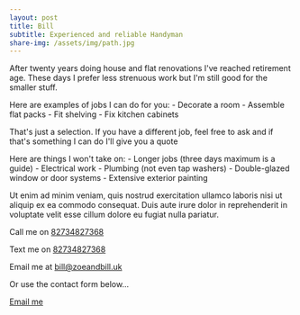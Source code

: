 ```yaml
---
layout: post
title: Bill
subtitle: Experienced and reliable Handyman
share-img: /assets/img/path.jpg
---
```


After twenty years doing house and flat renovations I've reached retirement age. These days I prefer less strenuous work but I'm still good for the smaller stuff.

Here are examples of jobs I can do for you:
    - Decorate a room
    - Assemble flat packs
    - Fit shelving
    - Fix kitchen cabinets

That's just a selection. If you have a different job, feel free to ask and if that's something I can do I'll give you a quote

Here are things I won't take on:
    - Longer jobs (three days maximum is a guide) 
    - Electrical work
    - Plumbing (not even tap washers)
    - Double-glazed window or door systems
    - Extensive exterior painting
  

Ut enim ad minim veniam, quis nostrud exercitation ullamco laboris nisi ut aliquip ex ea commodo consequat. Duis aute irure dolor in reprehenderit in voluptate velit esse cillum dolore eu fugiat nulla pariatur.

Call me on <a href="tel:+1234567890">82734827368</a>

Text me on <a href="sms:+1234567890">82734827368</a>

Email me at <a href="mailto:bill@zoeandbill.uk">bill@zoeandbill.uk</a>

Or use the contact form below...

 <a href="mailto:bill@zoeandbill.uk" title="Email me on bill@zoeandbill.uk">
      <span class="fa-stack fa-lg" aria-hidden="true">
        <i class="fas fa-circle fa-stack-2x"></i>
        <i class="fas fa-envelope fa-stack-1x fa-inverse"></i>
      </span>
      <span class="sr-only">Email me</span>
   </a>



